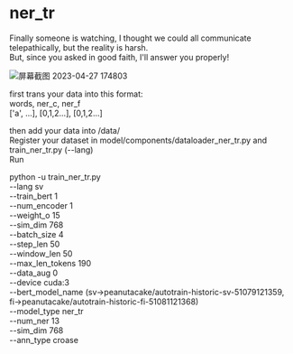 # ner_tr
Finally someone is watching, I thought we could all communicate telepathically, but the reality is harsh.  
But, since you asked in good faith, I'll answer you properly!


![屏幕截图 2023-04-27 174803](https://user-images.githubusercontent.com/20592128/234916412-d5b3bac4-ec49-4e97-8ccc-19381e64b682.png)

first trans your data into this format:  
words, ner_c, ner_f  
['a', ...], [0,1,2...], [0,1,2...]

then add your data into /data/   
Register your dataset in model/components/dataloader_ner_tr.py and train_ner_tr.py (--lang)  
Run  

python -u train_ner_tr.py  
--lang sv   
--train_bert 1   
--num_encoder 1   
--weight_o 15   
--sim_dim 768   
--batch_size 4   
--step_len 50   
--window_len 50   
--max_len_tokens 190   
--data_aug 0   
--device cuda:3   
--bert_model_name (sv->peanutacake/autotrain-historic-sv-51079121359, fi->peanutacake/autotrain-historic-fi-51081121368)  
--model_type ner_tr   
--num_ner 13   
--sim_dim 768  
--ann_type croase  
